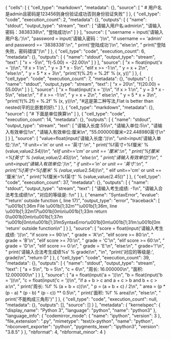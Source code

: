 {
 "cells": [
  {
   "cell_type": "markdown",
   "metadata": {},
   "source": [
    " # 用户名是admin且密码是123456则身份验证成功否则身份验证失败"
   ]
  },
  {
   "cell_type": "code",
   "execution_count": 2,
   "metadata": {},
   "outputs": [
    {
     "name": "stdout",
     "output_type": "stream",
     "text": [
      "请输入用户名:admin\n",
      "请输入密码：3838338\n",
      "登陆成功\n"
     ]
    }
   ],
   "source": [
    "username = input('请输入用户名:')\n",
    "password = input('请输入密码：')\n",
    "if username == 'admin' and password == '3838338':\n",
    "    print('登陆成功')\n",
    "else:\n",
    "    print(\"登陆失败，密码错误\")\n"
   ]
  },
  {
   "cell_type": "code",
   "execution_count": 6,
   "metadata": {},
   "outputs": [
    {
     "name": "stdout",
     "output_type": "stream",
     "text": [
      "x = -5\n",
      "f(-5.00) = -22.00\n"
     ]
    }
   ],
   "source": [
    "x = float(input('x = '))\n",
    "if x > 1:\n",
    "    y = 3 * x - 5\n",
    "elif x >= -1:\n",
    "    y = x + 2\n",
    "else:\n",
    "    y = 5 * x + 3\n",
    "print('f(%.2f) = %.2f' % (x, y))"
   ]
  },
  {
   "cell_type": "code",
   "execution_count": 7,
   "metadata": {},
   "outputs": [
    {
     "name": "stdout",
     "output_type": "stream",
     "text": [
      "x = 20\n",
      "f(20.00) = 55.00\n"
     ]
    }
   ],
   "source": [
    "x = float(input('x = '))\n",
    "if x > 1:\n",
    "    y = 3 * x - 5\n",
    "else:\n",
    "    if x >= -1:\n",
    "        y = x + 2\n",
    "    else:\n",
    "        y = 5 * x + 3\n",
    "print('f(%.2f) = %.2f' % (x, y))\n",
    "#这是第二种写法,Flat is better than nested(平的比嵌套的好)."
   ]
  },
  {
   "cell_type": "markdown",
   "metadata": {},
   "source": [
    "# 下面是单位换算\n"
   ]
  },
  {
   "cell_type": "code",
   "execution_count": 14,
   "metadata": {},
   "outputs": [
    {
     "name": "stdout",
     "output_type": "stream",
     "text": [
      "请输入长度:55\n",
      "请输入单位:5\n",
      "请输入有效单位!\n",
      "请输入有效单位:厘米\n",
      "55.000000厘米=22.448980英寸\n"
     ]
    }
   ],
   "source": [
    "value=float(input('请输入长度:'))\n",
    "unit=input('请输入单位:')\n",
    "if unit=='in' or unit == '英寸':\n",
    "    print('%f英寸=%f厘米' % (value,value*2.54))\n",
    "elif unit=='cm' or unit == '厘米':\n",
    "    print('%f厘米=%f英寸' % (value,value/2.45))\n",
    "else:\n",
    "    print('请输入有效单位!')\n",
    "    unit=input('请输入有效单位:')\n",
    "    if unit=='in' or unit == '英寸':\n",
    "            print('%f英寸=%f厘米' % (value,value*2.54))\n",
    "    elif unit=='cm' or unit == '厘米':\n",
    "            print('%f厘米=%f英寸' % (value,value/2.45))"
   ]
  },
  {
   "cell_type": "code",
   "execution_count": 37,
   "metadata": {},
   "outputs": [
    {
     "name": "stdout",
     "output_type": "stream",
     "text": [
      "请输入考生成绩: -1\n",
      "请输入合法考生成绩!\n",
      "对应的等级是: !\n"
     ]
    },
    {
     "ename": "SyntaxError",
     "evalue": "'return' outside function (<ipython-input-37-4b0b2d0591e0>, line 17)",
     "output_type": "error",
     "traceback": [
      "\u001b[1;36m  File \u001b[1;32m\"<ipython-input-37-4b0b2d0591e0>\"\u001b[1;36m, line \u001b[1;32m17\u001b[0m\n\u001b[1;33m    return 0\u001b[0m\n\u001b[1;37m    ^\u001b[0m\n\u001b[1;31mSyntaxError\u001b[0m\u001b[1;31m:\u001b[0m 'return' outside function\n"
     ]
    }
   ],
   "source": [
    "score = float(input('请输入考生成绩: '))\n",
    "if score >= 90:\n",
    "    grade = 'A'\n",
    "elif score >= 80:\n",
    "    grade = 'B'\n",
    "elif score >= 70:\n",
    "    grade = 'C'\n",
    "elif score >= 60:\n",
    "    grade = 'D'\n",
    "elif score >= 0:\n",
    "    grade = 'E'\n",
    "else:\n",
    "    grade='!'\n",
    "    print('请输入合法考生成绩%s' % grade)\n",
    "\n",
    "print('对应的等级是:', grade)\n",
    "return 0"
   ]
  },
  {
   "cell_type": "code",
   "execution_count": 39,
   "metadata": {},
   "outputs": [
    {
     "name": "stdout",
     "output_type": "stream",
     "text": [
      "a = 5\n",
      "b = 5\n",
      "c = 6\n",
      "周长: 16.000000\n",
      "面积: 12.000000\n"
     ]
    }
   ],
   "source": [
    "a = float(input('a = '))\n",
    "b = float(input('b = '))\n",
    "c = float(input('c = '))\n",
    "if a + b > c and a + c > b and b + c > a:\n",
    "    print('周长: %f' % (a + b + c))\n",
    "    p = (a + b + c) / 2\n",
    "    area = (p * (p - a) * (p - b) * (p - c)) ** 0.5\n",
    "    print('面积: %f' % area)\n",
    "else:\n",
    "    print('不能构成三角形')"
   ]
  },
  {
   "cell_type": "code",
   "execution_count": null,
   "metadata": {},
   "outputs": [],
   "source": []
  }
 ],
 "metadata": {
  "kernelspec": {
   "display_name": "Python 3",
   "language": "python",
   "name": "python3"
  },
  "language_info": {
   "codemirror_mode": {
    "name": "ipython",
    "version": 3
   },
   "file_extension": ".py",
   "mimetype": "text/x-python",
   "name": "python",
   "nbconvert_exporter": "python",
   "pygments_lexer": "ipython3",
   "version": "3.8.5"
  }
 },
 "nbformat": 4,
 "nbformat_minor": 4
}
